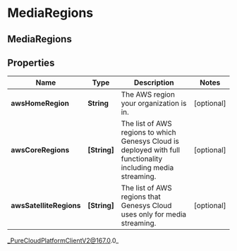 # MediaRegions

## MediaRegions

## Properties

|Name | Type | Description | Notes|
|------------ | ------------- | ------------- | -------------|
| **awsHomeRegion** | **String** | The AWS region your organization is in. | [optional] |
| **awsCoreRegions** | **[String]** | The list of AWS regions to which Genesys Cloud is deployed with full functionality including media streaming. | [optional] |
| **awsSatelliteRegions** | **[String]** | The list of AWS regions that Genesys Cloud uses only for media streaming. | [optional] |



_PureCloudPlatformClientV2@167.0.0_
